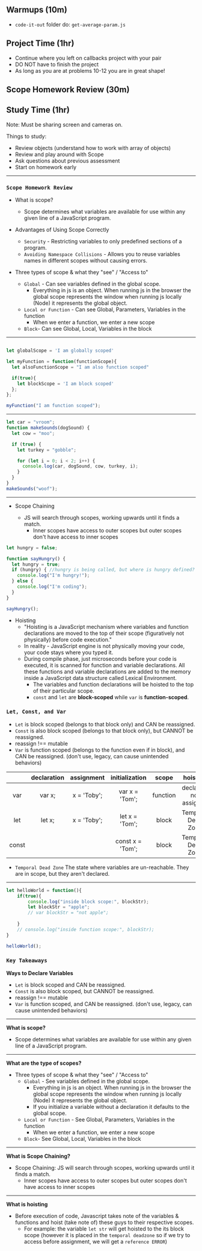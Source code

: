 ## Warmups (10m)
- `code-it-out` folder do: `get-average-param.js`
  
## Project Time (1hr)
- Continue where you left on callbacks project with your pair
- DO NOT have to finish the project
- As long as you are at problems 10-12 you are in great shape!

## Scope Homework Review (30m)

## Study Time (1hr) 
Note: Must be sharing screen and cameras on.

Things to study:
- Review objects (understand how to work with array of objects)
- Review and play around with Scope
- Ask questions about previous assessment
- Start on homework early
---

### `Scope Homework Review`
- What is scope?

  - Scope determines what variables are available for use within any given line
    of a JavaScript program.

- Advantages of Using Scope Correctly

  - `Security` - Restricting variables to only predefined sections of a program.
  - `Avoiding Namespace Collisions` - Allows you to reuse variables
    names in different scopes without causing errors.

- Three types of scope & what they "see" / "Access to"

  - `Global` - Can see variables defined in the global scope.
    - Everything in js is an object. When running js in the browser the global
      scope represents the window when running js locally (Node) it represents the
      global object.
  - `Local or Function` - Can see Global, Parameters, Variables in the function
    - When we enter a function, we enter a new scope
  - `Block`- Can see Global, Local, Variables in the block

---

```js

let globalScope = 'I am globally scoped'

let myFunction = function(functionScope){
  let alsoFunctionScope = "I am also function scoped"

  if(true){
    let blockScope = 'I am block scoped'
  };
};

myFunction("I am function scoped");

```

---

```js
let car = "vroom";
function makeSounds(dogSound) {
  let cow = "moo";

  if (true) {
    let turkey = "gobble";

    for (let i = 0; i < 2; i++) {
      console.log(car, dogSound, cow, turkey, i);
    }
  }
}
makeSounds("woof");
```

---

- Scope Chaining

  - JS will search through scopes, working upwards until it finds a match.
    - Inner scopes have access to outer scopes but outer scopes don't have
      access to inner scopes

```js
let hungry = false;

function sayHungry() {
  let hungry = true;
  if (hungry) { //hungry is being called, but where is hungry defined?
    console.log("I'm hungry!");
  } else {
    console.log("I'm coding");
  }
}

sayHungry();
```

- Hoisting
  - "Hoisting is a JavaScript mechanism where variables and function declarations are moved to the top of their scope (figuratively not physically) before code execution."
  - In reality - JavaScript engine is not physically moving your code, your code stays where you typed it.
  - During compile phase, just microseconds before your code is executed, it is scanned for function and variable declarations. All these functions and variable declarations are added to the memory inside a JavaScript data structure called Lexical Environment.
    - The variables and function declarations will be hoisted to the top of their particular scope.
    - `const` and `let` are **block-scoped** while `var` is **function-scoped**.

### `Let, Const, and Var`

- `Let` is block scoped (belongs to that block only) and CAN be reassigned.
- `Const` is also block scoped (belongs to that block only), but CANNOT be reassigned.
- reassign !== mutable
- `Var` is function scoped (belongs to the function even if in block), and CAN be reassigned. (don't use, legacy, can cause unintended behaviors)


|       | declaration | assignment  |  initialization  |  scope   |        hoisting        |
| :---: | :---------: | :---------: | :--------------: | :------: | :--------------------: |
|  var  |   var x;    | x = 'Toby'; |  var x = 'Tom';  | function | declared; not assigned |
|  let  |   let x;    | x = 'Toby'; |  let x = 'Tom';  |  block   |   Temporal Dead Zone   |
| const |             |             | const x = 'Tom'; |  block   |   Temporal Dead Zone   |
- `Temporal Dead Zone` The state where variables are un-reachable. They are in scope, but they aren't declared.
---

```js
let helloWorld = function(){
    if(true){
        console.log("inside block scope:", blockStr);
        let blockStr = "apple";
        // var blockStr = "not apple";
        
    }
    // console.log("inside function scope:", blockStr);
}

helloWorld();
```

### `Key Takeaways`

**Ways to Declare Variables**
- `Let` is block scoped and CAN be reassigned.
- `Const` is also block scoped, but CANNOT be reassigned.
- reassign !== mutable
- `Var` is function scoped, and CAN be reassigned. (don't use, legacy, can cause unintended behaviors)
---
**What is scope?**
- Scope determines what variables are available for use within any given line of a JavaScript program.
---
**What are the type of scopes?**
- Three types of scope & what they "see" / "Access to"
  - `Global` - See variables defined in the global scope.
    - Everything in js is an object. When running js in the browser the global
      scope represents the window when running js locally (Node) it represents the
      global object.
    - If you initialize a variable without a declaration it defaults to the
      global scope.
  - `Local or Function` - See Global, Parameters, Variables in the function
    - When we enter a function, we enter a new scope
  - `Block`- See Global, Local, Variables in the block

---
**What is Scope Chaining?**
- Scope Chaining: JS will search through scopes, working upwards until it finds a match.
  - Inner scopes have access to outer scopes but outer scopes don't have
    access to inner scopes
---

**What is hoisting**
- Before execution of code, Javascript takes note of the variables & functions and hoist (take note of) these guys to their respective scopes.
  - For example: the variable `let str` will get hoisted to the its block scope (however it is placed in the `temporal deadzone` so if we try to access before assignment, we will get a `reference ERROR`)